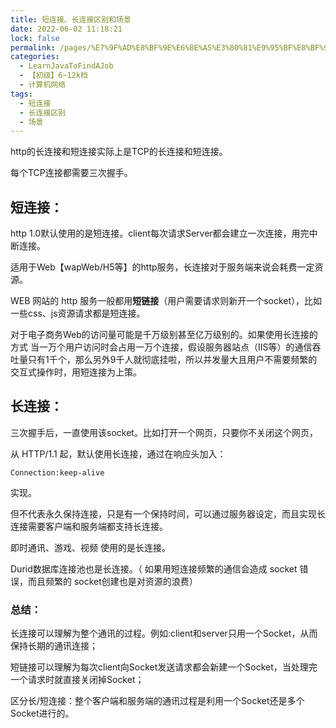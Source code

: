 ```yaml
---
title: 短连接、长连接区别和场景
date: 2022-06-02 11:18:21
lock: false
permalink: /pages/%E7%9F%AD%E8%BF%9E%E6%8E%A5%E3%80%81%E9%95%BF%E8%BF%9E%E6%8E%A5%E5%8C%BA%E5%88%AB%E5%92%8C%E5%9C%BA%E6%99%AF
categories: 
  - LearnJavaToFindAJob
  - 【初级】6~12k档
  - 计算机网络
tags: 
  - 短连接
  - 长连接区别
  - 场景
---
```

http的长连接和短连接实际上是TCP的长连接和短连接。

每个TCP连接都需要三次握手。



## 短连接：

http 1.0默认使用的是短连接。client每次请求Server都会建立一次连接，用完中断连接。



适用于Web【wapWeb/H5等】的http服务，长连接对于服务端来说会耗费一定资源。

WEB 网站的 http 服务一般都用**短链接**（用户需要请求则新开一个socket），比如一些css、js资源请求都是短连接。

对于电子商务Web的访问量可能是千万级别甚至亿万级别的。如果使用长连接的方式 当一万个用户访问时会占用一万个连接，假设服务器站点（IIS等）的通信吞吐量只有1千个，那么另外9千人就彻底挂啦，所以并发量大且用户不需要频繁的交互式操作时，用短连接为上策。





## 长连接：

三次握手后，一直使用该socket。比如打开一个网页，只要你不关闭这个网页，

从 HTTP/1.1 起，默认使用长连接，通过在响应头加入：

```
Connection:keep-alive
```

实现。

但不代表永久保持连接，只是有一个保持时间，可以通过服务器设定，而且实现长连接需要客户端和服务端都支持长连接。



即时通讯、游戏、视频 使用的是长连接。

Durid数据库连接池也是长连接。（ 如果用短连接频繁的通信会造成 socket 错误，而且频繁的 socket创建也是对资源的浪费）





### 总结：

长连接可以理解为整个通讯的过程。例如:client和server只用一个Socket，从而保持长期的通讯连接；

短链接可以理解为每次client向Socket发送请求都会新建一个Socket，当处理完一个请求时就直接关闭掉Socket；

区分长/短连接：整个客户端和服务端的通讯过程是利用一个Socket还是多个Socket进行的。